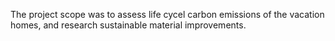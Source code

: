 The project scope was to assess life cycel carbon emissions of the vacation homes, and research sustainable material improvements. 
